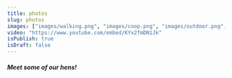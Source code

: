 ```yaml
---
title: photos
slug: photos
images: ["images/walking.png", "images/coop.png", "images/outdoor.png", "images/Ameraucana chicks.JPG"]
video: "https://www.youtube.com/embed/KYx2fmDN1Jk"
isPublish: true
isDraft: false
---
```


<h5 class="h5">
Meet some of our hens!
</h5>